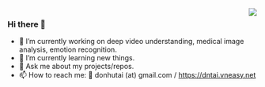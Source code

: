 <a href="https://github.com/dntai">
   <img align="right" src="https://github-readme-stats.vercel.app/api?username=dntai&show_icons=true&theme=dark"/>
</a>

### Hi there 👋
- 🔭 I’m currently working on deep video understanding, medical image analysis, emotion recognition.
- 🌱 I’m currently learning new things.
- 💬 Ask me about my projects/repos.
- 📫 How to reach me: 📨 donhutai (at) gmail.com / https://dntai.vneasy.net
